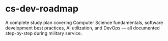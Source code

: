 # cs-dev-roadmap
A complete study plan covering Computer Science fundamentals, software development best practices, AI utilization, and DevOps — all documented step-by-step during military service.
